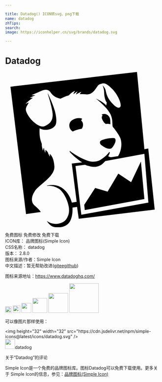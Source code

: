 ```yaml
---

title: Datadog() ICON转svg、png下载
name: datadog
zhTips: 
search: 
image: https://iconhelper.cn/svg/brands/datadog.svg

---
```


# Datadog  <small style="font-size: 60%;font-weight: 100"></small>

<div id="svg" class="svg-wrap">
<svg role="img" xmlns="http://www.w3.org/2000/svg" viewBox="0 0 24 24"><title>Datadog icon</title><path d="M19.55 17.04l-1.99-1.32-1.66 2.78-1.93-.57-1.7 2.6.09.82 9.25-1.71-.54-5.79-1.52 3.19zm-8.63-2.5l1.48-.2c.24.11.41.15.69.22.45.12.97.23 1.74-.16.18-.09.55-.43.7-.63l6.08-1.11.62 7.53-10.41 1.88-.9-7.53zm11.29-2.71l-.6.11L20.46 0 .82 2.28l2.42 19.69 2.3-.33c-.18-.26-.47-.58-.96-.99-.68-.56-.44-1.52-.04-2.13.53-1.02 3.25-2.32 3.1-3.96-.06-.59-.15-1.37-.7-1.9-.02.22.02.43.02.43s-.23-.29-.34-.68c-.11-.15-.2-.2-.32-.4-.08.23-.07.5-.07.5s-.18-.44-.21-.81c-.11.17-.14.48-.14.48s-.24-.69-.19-1.06c-.11-.32-.43-.97-.34-2.42.6.42 1.92.32 2.43-.44.17-.24.29-.93-.08-2.28-.24-.87-.83-2.16-1.07-2.65l-.02.02c.12.4.37 1.22.47 1.63.29 1.22.37 1.64.23 2.2-.12.49-.4.81-1.1 1.16-.71.36-1.65-.51-1.71-.56-.69-.55-1.22-1.45-1.28-1.88-.06-.48.27-.77.44-1.16-.24.07-.51.2-.51.2s.32-.34.72-.63c.16-.11.26-.18.43-.32h-.46s.43-.22.86-.39c-.32-.01-.62 0-.62 0s.93-.42 1.67-.73c.51-.21 1-.15 1.28.26.37.53.75.82 1.56 1 .51-.23.66-.34 1.29-.51.55-.61.99-.69.99-.69s-.22.2-.27.51c.31-.25.66-.45.66-.45s-.13.16-.26.43l.03.04c.37-.22.8-.39.8-.39l-.27.36c.28 0 .84.01 1.05.04 1.28.03 1.55-1.37 2.04-1.55.62-.22.89-.35 1.94.68.9.89 1.6 2.48 1.25 2.83-.29.3-.87-.12-1.51-.92-.34-.42-.59-.93-.71-1.56-.1-.54-.49-.85-.49-.85s.23.51.23.96c0 .25.03 1.16.42 1.68-.04.08-.06.37-.1.43-.46-.55-1.44-.95-1.6-1.07.54.45 1.79 1.47 2.27 2.45.45.93.19 1.78.41 2 .07.06.97 1.2 1.15 1.77.3.99.02 2.04-.38 2.69l-1.11.17c-.16-.05-.27-.07-.42-.15.08-.14.24-.5.24-.57l-.06-.11c-.35.49-.93.97-1.41 1.25-.63.36-1.36.3-1.83.16-1.34-.42-2.62-1.33-2.92-1.57 0 0-.01.19.05.23.34.38 1.12 1.08 1.87 1.56l-1.6.18.76 5.91c-.34.05-.39.07-.75.12-.32-1.15-.94-1.9-1.62-2.33-.6-.38-1.42-.47-2.21-.31l-.05.06c.55-.06 1.19.02 1.86.44.65.41 1.18 1.48 1.37 2.12.25.82.42 1.7-.25 2.63-.47.66-1.86 1.03-2.98.24.3.48.7.88 1.25.95.81.11 1.57-.03 2.1-.57.45-.46.69-1.43.63-2.46l.71-.1.26 1.83 11.79-1.42-1-9.44zm-7.17-4.98c-.03.08-.08.12-.01.37v.01l.01.03.03.07c.14.29.29.56.55.7.07-.01.14-.02.21-.02.24-.01.39.03.49.08.01-.05.01-.12.01-.22-.02-.36.07-.98-.62-1.31-.26-.12-.63-.08-.75.07.02 0 .04.01.06.01.18.07.05.13.02.21m1.95 3.39c-.09-.05-.52-.03-.82.01-.57.07-1.19.27-1.32.37-.25.19-.13.52.05.66.51.38.96.64 1.43.58.29-.04.54-.5.73-.91.11-.3.11-.61-.07-.71M11.93 7.3c.16-.15-.8-.36-1.55.16-.55.37-.57 1.18-.04 1.64.05.05.1.08.14.1a4.857 4.857 0 011.39-.41c.11-.13.24-.35.21-.75-.05-.53-.46-.45-.15-.74"/></svg>
</div>
<detail full-name='datadog'></detail>

<div class="detail-page">
<p>
<span><span class="badge-success badge">免费图标</span> <span class="badge-success badge">免费修改</span>  <span class="badge-success badge">免费下载</span> </span>
<br/>
<span>
ICON库：
<span class="badge-secondary badge">品牌图标(Simple Icon)</span> 
</span>
<br/>
<span>
CSS名称：
<span class="badge-secondary badge">datadog</span> 
</span>

<br/>
<span>
版本：
<span class="badge-secondary badge">2.8.0</span> 
</span>
<br/>
<span>图标来源/作者：<span class="badge-light badge">Simple Icon</span></span> 
<br/>
<span class="zh-detail">中文描述：暂无<span class="help-link"><span>帮助改进</span>(<a href="https://gitee.com/liuwave/icon-helper/edit/master/json/brands/datadog.json" target="_blank" rel="noopener noreferrer">gitee</a><a href="https://github.com/liuwave/icon-helper/edit/master/json/brands/datadog.json" target="_blank" rel="noopener noreferrer">github</a></span>)</span><br/>
</p>
</div><div class="description description alert alert-light"><p>图标来源地址：<a href="https://www.datadoghq.com/" target="_blank" rel="noopener noreferrer">https://www.datadoghq.com/</a></p></div>
<div class="alert alert-dark">
<img height="21" width="21" src="https://cdn.jsdelivr.net/npm/simple-icons@latest/icons/datadog.svg" />
<img height="24" width="24" src="https://cdn.jsdelivr.net/npm/simple-icons@latest/icons/datadog.svg" />
<img height="32" width="32" src="https://cdn.jsdelivr.net/npm/simple-icons@latest/icons/datadog.svg" />
<img height="48" width="48" src="https://cdn.jsdelivr.net/npm/simple-icons@latest/icons/datadog.svg" />
<img height="64" width="64" src="https://cdn.jsdelivr.net/npm/simple-icons@latest/icons/datadog.svg" />
<img height="96" width="96" src="https://cdn.jsdelivr.net/npm/simple-icons@latest/icons/datadog.svg" />

</div>
<div>
  <p>可以像图片那样使用：    
  </p>
  <div class="alert alert-primary" style="font-size: 14px">
    &lt;img height="32" width="32" src="https://cdn.jsdelivr.net/npm/simple-icons@latest/icons/datadog.svg" /&gt;
    <copy-btn content='<img height="32" width="32" src="https://cdn.jsdelivr.net/npm/simple-icons@latest/icons/datadog.svg" />'></copy-btn>
  </div>
  <div class="alert alert-secondary">
    <img height="32" width="32" src="https://cdn.jsdelivr.net/npm/simple-icons@latest/icons/datadog.svg" />datadog
    <copy-btn content="datadog" btn-title="复制图标名称"></copy-btn>
  </div>
</div>

<Vssue title="关于“Datadog”的评论" >关于“Datadog”的评论</Vssue>


<div><p>Simple Icon是一个免费的品牌图标库。图标Datadog可以免费下载使用。更多关于  Simple Icon的信息，参见：<a target="_blank" href="https://iconhelper.cn/brands.html">品牌图标(Simple Icon)</a>
</p></div>
